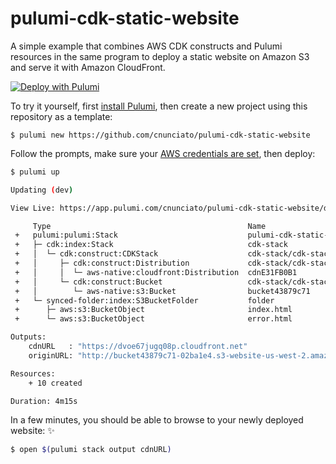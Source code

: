 # pulumi-cdk-static-website

A simple example that combines AWS CDK constructs and Pulumi resources in the same program to deploy a static website on Amazon S3 and serve it with Amazon CloudFront.

[![Deploy with Pulumi](https://get.pulumi.com/new/button.svg)](https://app.pulumi.com/new?template=https://github.com/cnunciato/pulumi-cdk-static-website)

To try it yourself, first [install Pulumi](https://www.pulumi.com/docs/get-started/install/), then create a new project using this repository as a template:

```
$ pulumi new https://github.com/cnunciato/pulumi-cdk-static-website
```

Follow the prompts, make sure your [AWS credentials are set](https://www.pulumi.com/registry/packages/aws-native/installation-configuration/#set-environment-variables), then deploy:

```bash
$ pulumi up

Updating (dev)

View Live: https://app.pulumi.com/cnunciato/pulumi-cdk-static-website/dev/updates/1

     Type                                            Name                              Status
 +   pulumi:pulumi:Stack                             pulumi-cdk-static-website-dev     created (253s)
 +   ├─ cdk:index:Stack                              cdk-stack                         created (0.45s)
 +   │  └─ cdk:construct:CDKStack                    cdk-stack/cdk-stack               created (0.27s)
 +   │     ├─ cdk:construct:Distribution             cdk-stack/cdk-stack/cdn           created (0.33s)
 +   │     │  └─ aws-native:cloudfront:Distribution  cdnE31FB0B1                       created (213s)
 +   │     └─ cdk:construct:Bucket                   cdk-stack/cdk-stack/bucket        created (0.56s)
 +   │        └─ aws-native:s3:Bucket                bucket43879c71                    created (34s)
 +   └─ synced-folder:index:S3BucketFolder           folder                            created (0.48s)
 +      ├─ aws:s3:BucketObject                       index.html                        created (0.55s)
 +      └─ aws:s3:BucketObject                       error.html                        created (0.57s)

Outputs:
    cdnURL   : "https://dvoe67jugq08p.cloudfront.net"
    originURL: "http://bucket43879c71-02ba1e4.s3-website-us-west-2.amazonaws.com"

Resources:
    + 10 created

Duration: 4m15s
```

In a few minutes, you should be able to browse to your newly deployed website: ✨

```bash
$ open $(pulumi stack output cdnURL)
```
